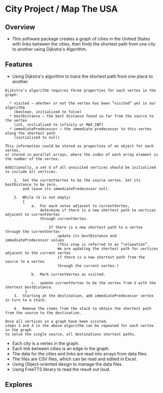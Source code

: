 # City Project / Map The USA


## Overview

 * This software package creates a graph of cities in the Unitied States with links between the cities, then finds the shortest path from one city to another using Dijkstra's Algorithm. 

## Features

 * Using Dijkstra's algorithm to trace the shortest path from one place to another
```
Dijkstra’s algorithm requires three properties for each vertex in the graph:

  *	visited – whether or not the vertex has been “visited” yet in our algorithm 
    (boolean, initialized to false)
  *	bestDistance – the best distance found so far from the source to the vertex 
    (int, initialized to infinity or MAX_INT)
  *	immediatePredecessor – the immediate predecessor to this vertex along the shortest path
    (initialized to null)
    
This information could be stored as properties of an object for each vertex, 
or stored in parallel arrays, where the index of each array element is the number of the vertex.

Additionally, a set U of all unvisited vertices should be initialized to include all vertices.

    1.	Set the currentVertex to be the source vertex. Set its bestDistance to be zero, 
        and leave its immediatePredecessor null.
        
    2.	While (U is not empty)
        {
            a.	For each vetex adjacent to currentVertex, 
                determine if there is a new shortest path to vertices adjacent to currentVertex 
                through currentVertex.
                
                    If there is a new shortest path to a vertex through the currentVertex
                        update its bestDistance and immediatePredecessor values 
                        (This step is referred to as “relaxation”.  
                        We are updating the shortest path for vertices adjacent to the current vertex 
                        if there is a new shortest path from the source to a vertex 
                        through the current vertex.)
                        
            b.	Mark currentVertex as visited.
            
            c.	update currentVertex to be the vertex from U with the shortest bestDistance.
         }
    3.	Starting at the destination, add immediatePredecessor vertex in turn to a stack.
     
    4.	Remove the items from the stack to obtain the shortest path from the source to the destination.

Once all vertices in a graph have been visited, 
steps 3 and 4 in the above algorithm can be repeated for each vertex in the graph 
to solve the single source, all destinations shortest paths.
```

 * Each city is a vertex in the graph.
 * Each link between cities is an edge in the graph.  
 * The data for the cities and links are read into arrays from data files.
 * The files are CSV files, which can be read and edited in Excel. 
 * Using Object-oriented design to manage the data files.
 * Using FreeTTS library to read the result out loud. 

 
## Explores
 
 
   
